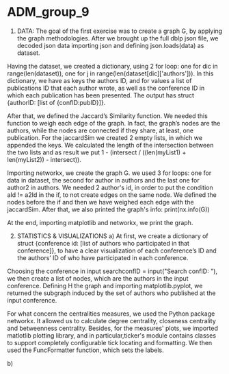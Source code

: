 # ADM_group_9
1.	DATA: The goal of the first exercise was to create a graph G, by applying the graph methodologies. After we brought up the full dblp json file, we decoded json data importing json and defining json.loads(data) as dataset. 

Having the dataset, we created a dictionary, using 2 for loop: one for dic in range(len(dataset)), one for j in range(len(dataset[dic]['authors'])). 
In this dictionary, we have as keys the authors ID, and for values a list of publications ID that each author wrote, as well as the conference ID in which each publication has been presented. The output has struct {authorID: [list of {confID:pubID}]}.

After that, we defined the Jaccard’s Similarity function. We needed this function to weigh each edge of the graph. In fact, the graph’s nodes are the authors, while the nodes are connected if they share, at least, one publication. For the jaccardSim we created 2 empty lists, in which we appended the keys. We calculated the length of the intersection between the two lists and as result we put  1 - (intersect / ((len(myList1) + len(myList2)) - intersect)).
   
Importing networkx, we create the graph G. we used 3 for loops: one for data in dataset, the second for author in authors and the last one for author2 in authors. We needed 2 author's id, in order to put the condition aId != a2Id in the if, to not create edges on the same node. We defined the nodes before the if and then we have weighed each edge with the jaccardSim.
After that, we also printed the graph's info:  print(nx.info(G))
 
At the end, importing matplotlib and networkx, we print the graph.

2.	STATISTICS & VISUALIZATIONS
a)	At first, we create a dictionary of struct {conference id: [list of authors who participated in that conference]}, to have a clear visualization of each conference’s ID and the authors’ ID of who have participated in each conference. 

Choosing the conference in input searchconfID = input("Search confID: "), we then create a list of nodes, which are the authors in the input conference. 
Defining H the graph and importing matplotlib.pyplot, we returned the subgraph induced by the set of authors who published at the input conference. 

For what concern the centralities measures, we used the Python package networkx. It allowed us to calculate degree centrality, closeness centrality and betweenness centrality. 
Besides, for the measures' plots, we imported matlotlib plotting library, and in particular,ticker's module contains classes to support completely configurable tick locating and formatting. We then used the FuncFormatter function, which sets the labels.

b)
